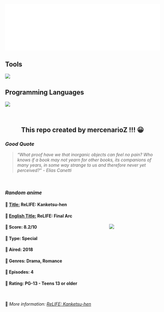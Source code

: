 
<img src="svg/nai.svg" />

<p>
  <h2>Tools</h2>
  <a href="https://skillicons.dev">
    <img src="https://skillicons.dev/icons?i=git,bash,vim,ubuntu,tensorflow,pytorch,docker,raspberrypi" />
  </a>

  <br />

  <h2>Programming Languages</h2>

  <a href="https://skillicons.dev">
    <img src="https://skillicons.dev/icons?i=python,c,cpp" />
  </a>
</p>

<br />

<h2 align="center">This repo created by mercenarioZ !!! 😀</h2>
<h3><i>Good Quote</i></h3>

<blockquote>
<i>
“What proof have we that inorganic objects can feel no pain? Who knows if a book may not yearn for other books, its companions of many years, in some way strange to us and therefore never yet perceived?” - Elias Canetti
</i>
</blockquote>

<br />

<h3><i>Random anime</i></h3>

<h4>
  <strong>🥭 <u>Title:</u></strong> ReLIFE: Kanketsu-hen
</h4>

<h4>🌿 <u>English Title:</u> ReLIFE: Final Arc</h4>

<img align="right" width="165" src=https://cdn.myanimelist.net/images/anime/1566/91061.jpg />

<h4>🌱 Score: 8.2/10</h4>

<h4>🌲 Type: Special</h4>

<h4>🌴 Aired: 2018</h4>

<h4>🌵 Genres: Drama, Romance</h4>

<h4>🥑 Episodes: 4</h4>

<h4>🍏 Rating: PG-13 - Teens 13 or older</h4>

<br />

🍂 *More information: [ReLIFE: Kanketsu-hen](https://myanimelist.net/anime/35466/ReLIFE__Kanketsu-hen)*
    